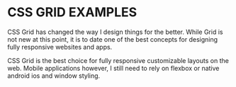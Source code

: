 # CSS GRID EXAMPLES
CSS Grid has changed the way I design things for the better.
While Grid is not new at this point, it is to date one of the best concepts for designing fully responsive websites and apps.

CSS Grid is the best choice for fully responsive customizable layouts on the web. Mobile applications however, I still need to rely on flexbox or native android ios and window styling.
